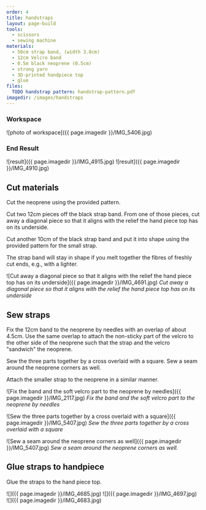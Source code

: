 ```yaml
---
order: 4
title: handstraps
layout: page-build
tools:
  - scissors
  - sewing machine
materials:
  - 50cm strap band, (width 3.8cm)
  - 12cm Velcro band
  - 0.5m black neoprene (0.5cm)
  - strong yarn
  - 3D-printed handpiece top
  - glue
files:
  TODO handstrap pattern: handstrap-pattern.pdf
imagedir: /images/handstraps
---
```



### Workspace

![photo of workspace]({{ page.imagedir }}/IMG_5406.jpg)


### End Result

![result]({{ page.imagedir }}/IMG_4915.jpg)
![result]({{ page.imagedir }}/IMG_4910.jpg)


## Cut materials

Cut the neoprene using the provided pattern. 

Cut two 12cm pieces off the black strap band.
From one of those pieces, cut away a diagonal piece so that it aligns with the relief the hand piece top has on its underside.

Cut another 10cm of the black strap band and put it into shape using the provided pattern for the small strap.

<div class="note">
The strap band will stay in shape if you melt together the fibres of freshly cut ends, e.g., with a lighter.
</div>

![Cut away a diagonal piece so that it aligns with the relief the hand piece top has on its underside]({{ page.imagedir }}/IMG_4691.jpg)
*Cut away a diagonal piece so that it aligns with the relief the hand piece top has on its underside*


## Sew straps

Fix the 12cm band to the neoprene by needles with an overlap of about 4.5cm. Use the same overlap to attach the non-sticky part of the velcro to the other side of the neoprene such that the strap and the velcro "sandwich" the neoprene. 

Sew the three parts together by a cross overlaid with a square.
Sew a seam around the neoprene corners as well.

Attach the smaller strap to the neoprene in a similar manner.

![Fix the band and the soft velcro part to the neoprene by needles]({{ page.imagedir }}/IMG_2117.jpg)
*Fix the band and the soft velcro part to the neoprene by needles*

![Sew the three parts together by a cross overlaid with a square]({{ page.imagedir }}/IMG_5407.jpg)
*Sew the three parts together by a cross overlaid with a square*

![Sew a seam around the neoprene corners as well]({{ page.imagedir }}/IMG_5407.jpg)
*Sew a seam around the neoprene corners as well.*


## Glue straps to handpiece

Glue the straps to the hand piece top.

![]({{ page.imagedir }}/IMG_4685.jpg)
![]({{ page.imagedir }}/IMG_4697.jpg)
![]({{ page.imagedir }}/IMG_4683.jpg)
